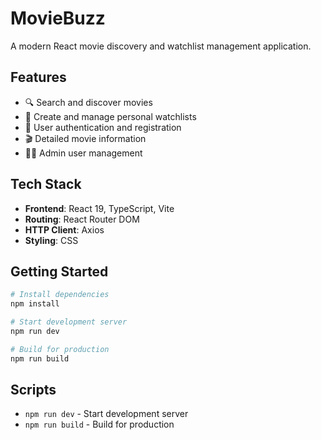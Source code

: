 # MovieBuzz

A modern React movie discovery and watchlist management application.

## Features

- 🔍 Search and discover movies
- 📝 Create and manage personal watchlists
- 👥 User authentication and registration
- 🎬 Detailed movie information
- 👨‍💼 Admin user management

## Tech Stack

- **Frontend**: React 19, TypeScript, Vite
- **Routing**: React Router DOM
- **HTTP Client**: Axios
- **Styling**: CSS

## Getting Started

```bash
# Install dependencies
npm install

# Start development server
npm run dev

# Build for production
npm run build
```

## Scripts

- `npm run dev` - Start development server
- `npm run build` - Build for production